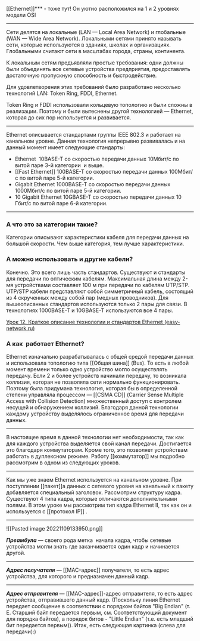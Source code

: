 [[Ethernet]]*** - тоже тут!
Он уютно расположился на 1 и 2 уровнях модели OSI

----------------
Сети делятся на локальные (LAN — Local Area Network) и глобальные (WAN — Wide Area Network). Локальными сетями принято называть сети, которые используются в зданиях, школах и организациях. Глобальными считают сети в масштабах города, страны, континента.

К локальным сетям предъявляли простые требования: одни должны были объединять все сетевые устройства предприятия, предоставлять достаточную пропускную способность и быстродействие.

Для удовлетворения этих требований было разработано несколько технологий LAN: Token Ring, FDDI, Ethernet.

Token Ring и FDDI использовали кольцевую топологию и были сложны в реализации. Поэтому и были вытеснены другой технологией — Ethernet, которая до сих пор используется и развивается.

----------
Ethernet описывается стандартами группы IEEE 802.3 и работает на канальном уровне. Данная технология непрерывно развивалась и на данный момент имеет следующие стандарты:

-   Ethernet  10BASE-T со скоростью передачи данных 10Мбит/с по витой паре 3-й категории  и выше.
-   [[Fast Ethernet]]  100BASE-T со скоростью передачи данных 100Мбит/с по витой паре 5-й категории.
-   Gigabit Ethernet 1000BASE-T со скоростью передачи данных 1000Мбит/с по витой паре 5-й категории.
-   10 Gigabit Ethernet 10GBASE-T со скоростью передачи данных 10 Гбит/с по витой паре 6-й категории.

--------------------
### А что это за категории такие?

Категории описывают характеристики кабеля для передачи данных на большой скорости. Чем выше категория, тем лучше характеристики.

### А можно использовать и другие кабели?

Конечно. Это всего лишь часть стандартов. Существуют и стандарты для передачи по оптическим кабелям. Максимальная длина между 2-мя устройствами составляет 100 м при передачи по кабелям UTP/STP. UTP/STP кабели представляют собой симметричный кабель, состоящий из 4 скрученных между собой пар (медных проводников). Для вышеописанных стандартов используются только 2 пары для связи. В технологиях 1000BASE-T и 10GBASE-T используются все 4 пары.

[Урок 12. Краткое описание технологии и стандартов Ethernet (easy-network.ru)](https://easy-network.ru/22-urok-12.html)


### А как  работает Ethernet?

Ethernet изначально разрабатывалась с общей средой передачи данных и использовала топологию типа [[Общая шина]] (Bus). То есть в любой момент времени только одно устройство могло осуществлять передачу. Если 2 и более устройств начинали передачу, то возникала коллизия, которая не позволяла сети нормально функционировать. Поэтому была придумана технология, которая бы в определенной степени управляла процессом — [[CSMA CD]] (Carrier Sense Multiple Access with Collision Detection) множественный доступ с контролем несущей и обнаружением коллизий. Благодаря данной технологии каждому устройству выделялось ограниченное время для передачи данных.

-----------
В настоящее время в данной технологии нет необходимости, так как для каждого устройства выделяется свой канал передачи. Достигается это благодаря коммутаторам. Кроме того, это позволяет устройствам работать в дуплексном режиме. Работу [[коммутатор]] мы подробно рассмотрим в одном из следующих уроков.

--------------
Как мы уже знаем Ethernet используется на канальном уровне. При поступлении [[пакет]]а данных с сетевого уровня на канальный к пакету добавляется специальный заголовок. Рассмотрим структуру кадра. Существуют 4 типа кадра, которые отличаются дополнительными полями. В этом уроке мы рассмотрим тип кадра Ethernet II, так как он и используется с [[протокол IP]] .

-----------
![[Pasted image 20221109133950.png]]

_**Преамбула**_ — своего рода метка  начала кадра, чтобы сетевые устройства могли знать где заканчивается один кадр и начинается другой.


-------
_**Адрес получателя**_ — [[MAC-адрес]] получателя, то есть адрес устройства, для которого и предназначен данный кадр.

--------
_**Адрес отправителя**_ — [[MAC-адрес]]-адрес отправителя, то есть адрес устройства, отправившего данный кадр.
(Поскольку линия Ethernet передает сообщение в соответствии с порядком байтов "Big Endian" (т. Е. Старший байт передается первым, см. Соответствующий документ для порядка байтов), а порядок битов - "Little Endian" (т.е. есть младший бит передается первым)). Итак, есть следующая картинка (слева для передачи):)